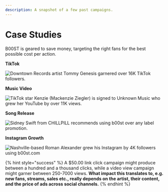 ```yaml
---
description: A snapshot of a few past campaigns.
---
```


# Case Studies

B00ST is geared to save money, targeting the right fans for the best possible cost per action.&#x20;

**TikTok**

![Downtown Records artist Tommy Genesis garnered over 16K TikTok followers.](../.gitbook/assets/b00st.com\_Tommy\_Genesis\_TikTok\_mpdypw\_y13o7p.jpg)

**Music Video**

![TikTok star Kenzie (Mackenzie Ziegler) is signed to Unknown Music who grew her YouTube by over 11K views.  ](../.gitbook/assets/b00st.com\_kenzie\_youtube\_yh2toc\_b3okjg.jpg)

**Song Release**

![Sidney Swift from CHILLPILL recommends using b00st over any label promotion.](../.gitbook/assets/b00st.com\_chillpill\_DSPs\_cydpdr\_qctany.jpg)

**Instagram Growth**

![Nashville-based Roman Alexander grew his Instagram by 4K followers using b00st.com](../.gitbook/assets/b00st.com\_Roman\_Alexander\_Instagram\_1\_d2ldjo\_jkcgqm.jpg)

{% hint style="success" %}
A $50.00 link click campaign might produce between a hundred and a thousand clicks, while a video view campaign might garner between 250-7000 views. **What impact this translates to, e.g. new fans, streams, sales etc., really depends on the artist, their content, and the price of ads across social channels.**
{% endhint %}
